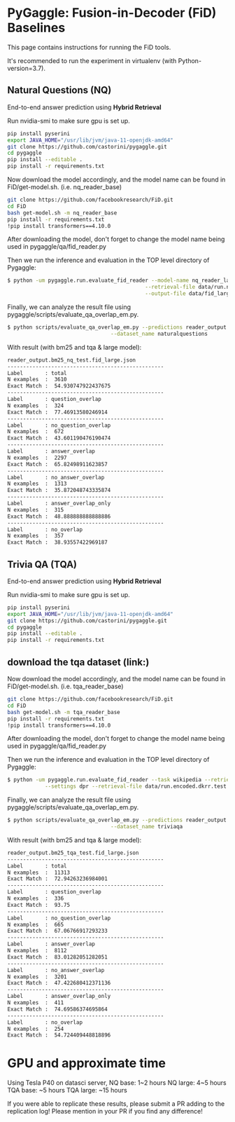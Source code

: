 # PyGaggle: Fusion-in-Decoder (FiD) Baselines

This page contains instructions for running the FiD tools.

It's recommended to run the experiment in virtualenv (with Python-version=3.7).

## Natural Questions (NQ)
End-to-end answer prediction using **Hybrid Retrieval**

Run nvidia-smi to make sure gpu is set up.
```bash
pip install pyserini
export JAVA_HOME="/usr/lib/jvm/java-11-openjdk-amd64"
git clone https://github.com/castorini/pygaggle.git 
cd pygaggle
pip install --editable .
pip install -r requirements.txt
```

Now download the model accordingly, and the model name can be found in FiD/get-model.sh. (i.e. nq_reader_base)

```bash
git clone https://github.com/facebookresearch/FiD.git
cd FiD
bash get-model.sh -m nq_reader_base
pip install -r requirements.txt
!pip install transformers==4.10.0
```

After downloading the model, don't forget to change the model name being used in pygaggle/qa/fid_reader.py

Then we run the inference and evaluation in the TOP level directory of Pygaggle:
```bash
$ python -um pygaggle.run.evaluate_fid_reader --model-name nq_reader_large \
                                            --retrieval-file data/run.nq-test.dkrr.gar.hybrid.json \
                                            --output-file data/fid_large.dkrr.gar.hybrid.out
```

Finally, we can analyze the result file using pygaggle/scripts/evaluate_qa_overlap_em.py.

```bash
$ python scripts/evaluate_qa_overlap_em.py --predictions reader_output.nq_test.fid_base.json \
                                 --dataset_name naturalquestions
```

With result (with bm25 and tqa & large model):

```bash
reader_output.bm25_nq_test.fid_large.json
--------------------------------------------------
Label       : total
N examples  :  3610
Exact Match :  54.930747922437675
--------------------------------------------------
Label       : question_overlap
N examples  :  324
Exact Match :  77.46913580246914
--------------------------------------------------
Label       : no_question_overlap
N examples  :  672
Exact Match :  43.601190476190474
--------------------------------------------------
Label       : answer_overlap
N examples  :  2297
Exact Match :  65.82498911623857
--------------------------------------------------
Label       : no_answer_overlap
N examples  :  1313
Exact Match :  35.872048743335874
--------------------------------------------------
Label       : answer_overlap_only
N examples  :  315
Exact Match :  48.888888888888886
--------------------------------------------------
Label       : no_overlap
N examples  :  357
Exact Match :  38.93557422969187
```


## Trivia QA (TQA)
End-to-end answer prediction using **Hybrid Retrieval**

Run nvidia-smi to make sure gpu is set up.
```bash
pip install pyserini
export JAVA_HOME="/usr/lib/jvm/java-11-openjdk-amd64"
git clone https://github.com/castorini/pygaggle.git 
cd pygaggle
pip install --editable .
pip install -r requirements.txt
```

## download the tqa dataset (link:)

Now download the model accordingly, and the model name can be found in FiD/get-model.sh. (i.e. tqa_reader_base)

```bash
git clone https://github.com/facebookresearch/FiD.git
cd FiD
bash get-model.sh -m tqa_reader_base
pip install -r requirements.txt
!pip install transformers==4.10.0
```

After downloading the model, don't forget to change the model name being used in pygaggle/qa/fid_reader.py

Then we run the inference and evaluation in the TOP level directory of Pygaggle:
```bash
$ python -um pygaggle.run.evaluate_fid_reader --task wikipedia --retriever score --reader fid \
            --settings dpr --retrieval-file data/run.encoded.dkrr.test.json --topk-em 100
```


Finally, we can analyze the result file using pygaggle/scripts/evaluate_qa_overlap_em.py.

```bash
$ python scripts/evaluate_qa_overlap_em.py --predictions reader_output.bm25_tqa_test.fid_large.json \
                                 --dataset_name triviaqa
```

With result (with bm25 and tqa & large model):

```bash
reader_output.bm25_tqa_test.fid_large.json
--------------------------------------------------
Label       : total
N examples  :  11313
Exact Match :  72.94263236984001
--------------------------------------------------
Label       : question_overlap
N examples  :  336
Exact Match :  93.75
--------------------------------------------------
Label       : no_question_overlap
N examples  :  665
Exact Match :  67.06766917293233
--------------------------------------------------
Label       : answer_overlap
N examples  :  8112
Exact Match :  83.01282051282051
--------------------------------------------------
Label       : no_answer_overlap
N examples  :  3201
Exact Match :  47.422680412371136
--------------------------------------------------
Label       : answer_overlap_only
N examples  :  411
Exact Match :  74.69586374695864
--------------------------------------------------
Label       : no_overlap
N examples  :  254
Exact Match :  54.724409448818896
```


# GPU and approximate time
Using Tesla P40 on datasci server, 
NQ base: 1~2 hours
NQ large: 4~5 hours
TQA base: ~5 hours
TQA large: ~15 hours

If you were able to replicate these results, please submit a PR adding to the replication log! Please mention in your PR if you find any difference!



